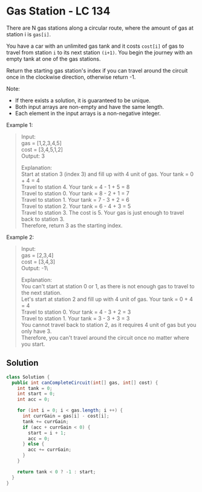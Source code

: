 # Gas Station - LC 134
There are N gas stations along a circular route, where the amount of gas at station i is `gas[i]`.

You have a car with an unlimited gas tank and it costs `cost[i]` of gas to travel from station `i` to its next station `(i+1)`. You begin the journey with an empty tank at one of the gas stations.

Return the starting gas station's index if you can travel around the circuit once in the clockwise direction, otherwise return -1.

Note:

* If there exists a solution, it is guaranteed to be unique.
* Both input arrays are non-empty and have the same length.
* Each element in the input arrays is a non-negative integer.

Example 1:
>Input: \
>gas  = [1,2,3,4,5]\
>cost = [3,4,5,1,2]\
>Output: 3
>
>Explanation:\
>Start at station 3 (index 3) and fill up with 4 unit of gas. Your tank = 0 + 4 = 4\
>Travel to station 4. Your tank = 4 - 1 + 5 = 8\
>Travel to station 0. Your tank = 8 - 2 + 1 = 7\
>Travel to station 1. Your tank = 7 - 3 + 2 = 6\
>Travel to station 2. Your tank = 6 - 4 + 3 = 5\
>Travel to station 3. The cost is 5. Your gas is just enough to travel back to station 3.\
>Therefore, return 3 as the starting index.

Example 2:
>Input: \
>gas  = [2,3,4]\
>cost = [3,4,3]\
>Output: -1\
>
>Explanation:\
>You can't start at station 0 or 1, as there is not enough gas to travel to the next station.\
>Let's start at station 2 and fill up with 4 unit of gas. Your tank = 0 + 4 = 4\
>Travel to station 0. Your tank = 4 - 3 + 2 = 3\
>Travel to station 1. Your tank = 3 - 3 + 3 = 3\
>You cannot travel back to station 2, as it requires 4 unit of gas but you only have 3.\
>Therefore, you can't travel around the circuit once no matter where you start.

## Solution
```java
class Solution {
  public int canCompleteCircuit(int[] gas, int[] cost) {
    int tank = 0;
    int start = 0;
    int acc = 0;

    for (int i = 0; i < gas.length; i ++) {
      int currGain = gas[i] - cost[i];
      tank += currGain;
      if (acc + currGain < 0) {
        start = i + 1;
        acc = 0;
      } else {
        acc += currGain;
      }
    }

    return tank < 0 ? -1 : start;
  }
}
```
